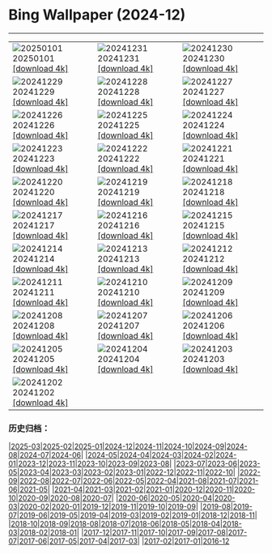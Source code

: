 # Bing Wallpaper (2024-12)
**************

<table><tr><td><img class="wallpaper" src="https://www.bing.com/th?id=OHR.RioNewYear_PT-BR1238586029_1920x1080.jpg" alt="20250101"> 20250101 <a href="https://www.bing.com/th?id=OHR.RioNewYear_PT-BR1238586029_UHD.jpg">[download 4k]</a></td><td><img class="wallpaper" src="https://www.bing.com/th?id=OHR.CorridadeSaoSilvestre_PT-BR4824975840_1920x1080.jpg" alt="20241231"> 20241231 <a href="https://www.bing.com/th?id=OHR.CorridadeSaoSilvestre_PT-BR4824975840_UHD.jpg">[download 4k]</a></td><td><img class="wallpaper" src="https://www.bing.com/th?id=OHR.BorobudurBells_PT-BR9535309352_1920x1080.jpg" alt="20241230"> 20241230 <a href="https://www.bing.com/th?id=OHR.BorobudurBells_PT-BR9535309352_UHD.jpg">[download 4k]</a></td></tr><tr><td><img class="wallpaper" src="https://www.bing.com/th?id=OHR.CoralTurtle_PT-BR9135680807_1920x1080.jpg" alt="20241229"> 20241229 <a href="https://www.bing.com/th?id=OHR.CoralTurtle_PT-BR9135680807_UHD.jpg">[download 4k]</a></td><td><img class="wallpaper" src="https://www.bing.com/th?id=OHR.LakeBledSnow_PT-BR8619122225_1920x1080.jpg" alt="20241228"> 20241228 <a href="https://www.bing.com/th?id=OHR.LakeBledSnow_PT-BR8619122225_UHD.jpg">[download 4k]</a></td><td><img class="wallpaper" src="https://www.bing.com/th?id=OHR.MouseholeXmas_PT-BR0836930103_1920x1080.jpg" alt="20241227"> 20241227 <a href="https://www.bing.com/th?id=OHR.MouseholeXmas_PT-BR0836930103_UHD.jpg">[download 4k]</a></td></tr><tr><td><img class="wallpaper" src="https://www.bing.com/th?id=OHR.ReindeerTrio_PT-BR1240066422_1920x1080.jpg" alt="20241226"> 20241226 <a href="https://www.bing.com/th?id=OHR.ReindeerTrio_PT-BR1240066422_UHD.jpg">[download 4k]</a></td><td><img class="wallpaper" src="https://www.bing.com/th?id=OHR.SantaSnowglobe_PT-BR1618485340_1920x1080.jpg" alt="20241225"> 20241225 <a href="https://www.bing.com/th?id=OHR.SantaSnowglobe_PT-BR1618485340_UHD.jpg">[download 4k]</a></td><td><img class="wallpaper" src="https://www.bing.com/th?id=OHR.FestivusCranes_PT-BR2027410391_1920x1080.jpg" alt="20241224"> 20241224 <a href="https://www.bing.com/th?id=OHR.FestivusCranes_PT-BR2027410391_UHD.jpg">[download 4k]</a></td></tr><tr><td><img class="wallpaper" src="https://www.bing.com/th?id=OHR.CrystalPier_PT-BR2585040756_1920x1080.jpg" alt="20241223"> 20241223 <a href="https://www.bing.com/th?id=OHR.CrystalPier_PT-BR2585040756_UHD.jpg">[download 4k]</a></td><td><img class="wallpaper" src="https://www.bing.com/th?id=OHR.InicioVerao2024_PT-BR9499376932_1920x1080.jpg" alt="20241222"> 20241222 <a href="https://www.bing.com/th?id=OHR.InicioVerao2024_PT-BR9499376932_UHD.jpg">[download 4k]</a></td><td><img class="wallpaper" src="https://www.bing.com/th?id=OHR.SantaClausVillage_PT-BR7713817885_1920x1080.jpg" alt="20241221"> 20241221 <a href="https://www.bing.com/th?id=OHR.SantaClausVillage_PT-BR7713817885_UHD.jpg">[download 4k]</a></td></tr><tr><td><img class="wallpaper" src="https://www.bing.com/th?id=OHR.SibiuRomania_PT-BR7281120144_1920x1080.jpg" alt="20241220"> 20241220 <a href="https://www.bing.com/th?id=OHR.SibiuRomania_PT-BR7281120144_UHD.jpg">[download 4k]</a></td><td><img class="wallpaper" src="https://www.bing.com/th?id=OHR.NutcrackerBallet_PT-BR8706469865_1920x1080.jpg" alt="20241219"> 20241219 <a href="https://www.bing.com/th?id=OHR.NutcrackerBallet_PT-BR8706469865_UHD.jpg">[download 4k]</a></td><td><img class="wallpaper" src="https://www.bing.com/th?id=OHR.ReinefjordenNorway_PT-BR6626525854_1920x1080.jpg" alt="20241218"> 20241218 <a href="https://www.bing.com/th?id=OHR.ReinefjordenNorway_PT-BR6626525854_UHD.jpg">[download 4k]</a></td></tr><tr><td><img class="wallpaper" src="https://www.bing.com/th?id=OHR.SalzburgSnow_PT-BR6117595550_1920x1080.jpg" alt="20241217"> 20241217 <a href="https://www.bing.com/th?id=OHR.SalzburgSnow_PT-BR6117595550_UHD.jpg">[download 4k]</a></td><td><img class="wallpaper" src="https://www.bing.com/th?id=OHR.MisurinaLake_PT-BR2880479849_1920x1080.jpg" alt="20241216"> 20241216 <a href="https://www.bing.com/th?id=OHR.MisurinaLake_PT-BR2880479849_UHD.jpg">[download 4k]</a></td><td><img class="wallpaper" src="https://www.bing.com/th?id=OHR.NorthernHawkOwl_PT-BR0335958870_1920x1080.jpg" alt="20241215"> 20241215 <a href="https://www.bing.com/th?id=OHR.NorthernHawkOwl_PT-BR0335958870_UHD.jpg">[download 4k]</a></td></tr><tr><td><img class="wallpaper" src="https://www.bing.com/th?id=OHR.DiaNacionaldoForro_PT-BR8634835181_1920x1080.jpg" alt="20241214"> 20241214 <a href="https://www.bing.com/th?id=OHR.DiaNacionaldoForro_PT-BR8634835181_UHD.jpg">[download 4k]</a></td><td><img class="wallpaper" src="https://www.bing.com/th?id=OHR.WildPoinsettia_PT-BR3322413388_1920x1080.jpg" alt="20241213"> 20241213 <a href="https://www.bing.com/th?id=OHR.WildPoinsettia_PT-BR3322413388_UHD.jpg">[download 4k]</a></td><td><img class="wallpaper" src="https://www.bing.com/th?id=OHR.DolomitesSky_PT-BR2904816987_1920x1080.jpg" alt="20241212"> 20241212 <a href="https://www.bing.com/th?id=OHR.DolomitesSky_PT-BR2904816987_UHD.jpg">[download 4k]</a></td></tr><tr><td><img class="wallpaper" src="https://www.bing.com/th?id=OHR.CornwallSnow_PT-BR2427033237_1920x1080.jpg" alt="20241211"> 20241211 <a href="https://www.bing.com/th?id=OHR.CornwallSnow_PT-BR2427033237_UHD.jpg">[download 4k]</a></td><td><img class="wallpaper" src="https://www.bing.com/th?id=OHR.GuanacosChile_PT-BR1925841456_1920x1080.jpg" alt="20241210"> 20241210 <a href="https://www.bing.com/th?id=OHR.GuanacosChile_PT-BR1925841456_UHD.jpg">[download 4k]</a></td><td><img class="wallpaper" src="https://www.bing.com/th?id=OHR.ReopeningNotreDame_PT-BR1092688639_1920x1080.jpg" alt="20241209"> 20241209 <a href="https://www.bing.com/th?id=OHR.ReopeningNotreDame_PT-BR1092688639_UHD.jpg">[download 4k]</a></td></tr><tr><td><img class="wallpaper" src="https://www.bing.com/th?id=OHR.ArraialdoCabo_PT-BR0624214500_1920x1080.jpg" alt="20241208"> 20241208 <a href="https://www.bing.com/th?id=OHR.ArraialdoCabo_PT-BR0624214500_UHD.jpg">[download 4k]</a></td><td><img class="wallpaper" src="https://www.bing.com/th?id=OHR.HelsinkiDusk_PT-BR9202274826_1920x1080.jpg" alt="20241207"> 20241207 <a href="https://www.bing.com/th?id=OHR.HelsinkiDusk_PT-BR9202274826_UHD.jpg">[download 4k]</a></td><td><img class="wallpaper" src="https://www.bing.com/th?id=OHR.MonoTufa_PT-BR8311694912_1920x1080.jpg" alt="20241206"> 20241206 <a href="https://www.bing.com/th?id=OHR.MonoTufa_PT-BR8311694912_UHD.jpg">[download 4k]</a></td></tr><tr><td><img class="wallpaper" src="https://www.bing.com/th?id=OHR.RhinosKenya_PT-BR7836238197_1920x1080.jpg" alt="20241205"> 20241205 <a href="https://www.bing.com/th?id=OHR.RhinosKenya_PT-BR7836238197_UHD.jpg">[download 4k]</a></td><td><img class="wallpaper" src="https://www.bing.com/th?id=OHR.JaipurFort_PT-BR6821987206_1920x1080.jpg" alt="20241204"> 20241204 <a href="https://www.bing.com/th?id=OHR.JaipurFort_PT-BR6821987206_UHD.jpg">[download 4k]</a></td><td><img class="wallpaper" src="https://www.bing.com/th?id=OHR.DiadoSamba_PT-BR6499916889_1920x1080.jpg" alt="20241203"> 20241203 <a href="https://www.bing.com/th?id=OHR.DiadoSamba_PT-BR6499916889_UHD.jpg">[download 4k]</a></td></tr><tr><td><img class="wallpaper" src="https://www.bing.com/th?id=OHR.IcebergsAntarctica_PT-BR8796328683_1920x1080.jpg" alt="20241202"> 20241202 <a href="https://www.bing.com/th?id=OHR.IcebergsAntarctica_PT-BR8796328683_UHD.jpg">[download 4k]</a></td><td></td><td></td></tr></table>

### 历史归档：

|[2025-03](/../2025-03/2025-03.md)|[2025-02](/../2025-02/2025-02.md)|[2025-01](/../2025-01/2025-01.md)|[2024-12](/2024-12.md)|[2024-11](/../2024-11/2024-11.md)|[2024-10](/../2024-10/2024-10.md)|[2024-09](/../2024-09/2024-09.md)|[2024-08](/../2024-08/2024-08.md)|[2024-07](/../2024-07/2024-07.md)|[2024-06](/../2024-06/2024-06.md)|
|[2024-05](/../2024-05/2024-05.md)|[2024-04](/../2024-04/2024-04.md)|[2024-03](/../2024-03/2024-03.md)|[2024-02](/../2024-02/2024-02.md)|[2024-01](/../2024-01/2024-01.md)|[2023-12](/../2023-12/2023-12.md)|[2023-11](/../2023-11/2023-11.md)|[2023-10](/../2023-10/2023-10.md)|[2023-09](/../2023-09/2023-09.md)|[2023-08](/../2023-08/2023-08.md)|
|[2023-07](/../2023-07/2023-07.md)|[2023-06](/../2023-06/2023-06.md)|[2023-05](/../2023-05/2023-05.md)|[2023-04](/../2023-04/2023-04.md)|[2023-03](/../2023-03/2023-03.md)|[2023-02](/../2023-02/2023-02.md)|[2023-01](/../2023-01/2023-01.md)|[2022-12](/../2022-12/2022-12.md)|[2022-11](/../2022-11/2022-11.md)|[2022-10](/../2022-10/2022-10.md)|
|[2022-09](/../2022-09/2022-09.md)|[2022-08](/../2022-08/2022-08.md)|[2022-07](/../2022-07/2022-07.md)|[2022-06](/../2022-06/2022-06.md)|[2022-05](/../2022-05/2022-05.md)|[2022-04](/../2022-04/2022-04.md)|[2021-08](/../2021-08/2021-08.md)|[2021-07](/../2021-07/2021-07.md)|[2021-06](/../2021-06/2021-06.md)|[2021-05](/../2021-05/2021-05.md)|
|[2021-04](/../2021-04/2021-04.md)|[2021-03](/../2021-03/2021-03.md)|[2021-02](/../2021-02/2021-02.md)|[2021-01](/../2021-01/2021-01.md)|[2020-12](/../2020-12/2020-12.md)|[2020-11](/../2020-11/2020-11.md)|[2020-10](/../2020-10/2020-10.md)|[2020-09](/../2020-09/2020-09.md)|[2020-08](/../2020-08/2020-08.md)|[2020-07](/../2020-07/2020-07.md)|
|[2020-06](/../2020-06/2020-06.md)|[2020-05](/../2020-05/2020-05.md)|[2020-04](/../2020-04/2020-04.md)|[2020-03](/../2020-03/2020-03.md)|[2020-02](/../2020-02/2020-02.md)|[2020-01](/../2020-01/2020-01.md)|[2019-12](/../2019-12/2019-12.md)|[2019-11](/../2019-11/2019-11.md)|[2019-10](/../2019-10/2019-10.md)|[2019-09](/../2019-09/2019-09.md)|
|[2019-08](/../2019-08/2019-08.md)|[2019-07](/../2019-07/2019-07.md)|[2019-06](/../2019-06/2019-06.md)|[2019-05](/../2019-05/2019-05.md)|[2019-04](/../2019-04/2019-04.md)|[2019-03](/../2019-03/2019-03.md)|[2019-02](/../2019-02/2019-02.md)|[2019-01](/../2019-01/2019-01.md)|[2018-12](/../2018-12/2018-12.md)|[2018-11](/../2018-11/2018-11.md)|
|[2018-10](/../2018-10/2018-10.md)|[2018-09](/../2018-09/2018-09.md)|[2018-08](/../2018-08/2018-08.md)|[2018-07](/../2018-07/2018-07.md)|[2018-06](/../2018-06/2018-06.md)|[2018-05](/../2018-05/2018-05.md)|[2018-04](/../2018-04/2018-04.md)|[2018-03](/../2018-03/2018-03.md)|[2018-02](/../2018-02/2018-02.md)|[2018-01](/../2018-01/2018-01.md)|
|[2017-12](/../2017-12/2017-12.md)|[2017-11](/../2017-11/2017-11.md)|[2017-10](/../2017-10/2017-10.md)|[2017-09](/../2017-09/2017-09.md)|[2017-08](/../2017-08/2017-08.md)|[2017-07](/../2017-07/2017-07.md)|[2017-06](/../2017-06/2017-06.md)|[2017-05](/../2017-05/2017-05.md)|[2017-04](/../2017-04/2017-04.md)|[2017-03](/../2017-03/2017-03.md)|
|[2017-02](/../2017-02/2017-02.md)|[2017-01](/../2017-01/2017-01.md)|[2016-12](/../2016-12/2016-12.md)